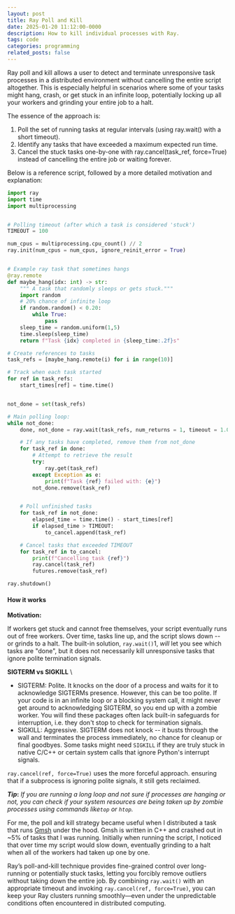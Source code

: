 ```yaml
---
layout: post
title: Ray Poll and Kill
date: 2025-01-20 11:12:00-0000
description: How to kill individual processes with Ray. 
tags: code
categories: programming
related_posts: false
---
```


Ray poll and kill allows a user to detect and terminate unresponsive task processes in a distributed environment without cancelling the entire script altogether. This is especially helpful in scenarios where some of your tasks might hang, crash, or get stuck in an infinite loop, potentially locking up all your workers and grinding your entire job to a halt.

The essence of the approach is:

1. Poll the set of running tasks at regular intervals (using ray.wait() with a short timeout).
2. Identify any tasks that have exceeded a maximum expected run time.
3. Cancel the stuck tasks one-by-one with ray.cancel(task_ref, force=True) instead of cancelling the entire job or waiting forever.

Below is a reference script, followed by a more detailed motivation and explanation:

```python
import ray
import time 
import multiprocessing


# Polling timeout (after which a task is considered 'stuck')
TIMEOUT = 100 

num_cpus = multiprocessing.cpu_count() // 2 
ray.init(num_cpus = num_cpus, ignore_reinit_error = True)


# Example ray task that sometimes hangs
@ray.remote
def maybe_hang(idx: int) -> str: 
    """ A task that randomly sleeps or gets stuck."""
    import random 
    # 20% chance of infinite loop
    if random.random() < 0.20: 
        while True:
            pass
    sleep_time = random.uniform(1,5)
    time.sleep(sleep_time)
    return f"Task {idx} completed in {sleep_time:.2f}s"

# Create references to tasks
task_refs = [maybe_hang.remote(i) for i in range(10)]

# Track when each task started
for ref in task_refs:
    start_times[ref] = time.time() 


not_done = set(task_refs)

# Main polling loop: 
while not_done:  
    done, not_done = ray.wait(task_refs, num_returns = 1, timeout = 1.0)

    # If any tasks have completed, remove them from not_done 
    for task_ref in done:
        # Attempt to retrieve the result
        try: 
            ray.get(task_ref)
        except Exception as e:
            print(f"Task {ref} failed with: {e}")
        not_done.remove(task_ref)


    # Poll unfinished tasks
    for task_ref in not_done:
        elapsed_time = time.time() - start_times[ref]
        if elapsed_time > TIMEOUT: 
            to_cancel.append(task_ref)

    # Cancel tasks that exceeded TIMEOUT 
    for task_ref in to_cancel:
        print(f"Cancelling task {ref}") 
        ray.cancel(task_ref)
        futures.remove(task_ref)

ray.shutdown()
```

#### How it works

**Motivation:**

If workers get stuck and cannot free themselves, your script eventually runs out of free workers. Over time, tasks line up, and the script slows down -- or grinds to a halt. The built-in solution, ``ray.wait()``1, _will_ let you see which tasks are "done", but it does not necessarily kill unresponsive tasks that ignore polite termination signals. 

**SIGTERM vs SIGKILL** \\
* SIGTERM: Polite. It knocks on the door of a process and waits for it to acknowledge SIGTERMs presence. However, this can be too polite. If your code is in an infinite loop or a blocking system call, it might never get around to acknowledging SIGTERM, so you end up with a zombie worker.  You will find these packages often lack built-in safeguards for interruption, i.e. they don't stop to check for termination signals. 
* SIGKILL: Aggressive. SIGTERM does not knock -- it busts through the wall and terminates the process immediately, no chance for cleanup or final goodbyes. Some tasks might need ``SIGKILL`` if they are truly stuck in native C/C++ or certain system calls that ignore Python's interrupt signals. 

```ray.cancel(ref, force=True)``` uses the more forceful approach. ensuring that if a subprocess is ignoring polite signals, it still gets reclaimed.


**_Tip_:** _If you are running a long loop and not sure if processes are hanging or not, you can check if your system resources are being taken up by zombie processes using commands like```top``` or ```htop```._

For me, the poll and kill strategy became useful when I distributed a task that runs [Gmsh](https://gmsh.info) under the hood. Gmsh is written in C++ and crashed out in ~5% of tasks that I was running. Initially when running the script, I noticed that over time my script would slow down, eventually grinding to a halt when all of the workers had taken up one by one.


Ray’s poll-and-kill technique provides fine-grained control over long-running or potentially stuck tasks, letting you forcibly remove outliers without taking down the entire job. By combining ```ray.wait()``` with an appropriate timeout and invoking ```ray.cancel(ref, force=True)```, you can keep your Ray clusters running smoothly—even under the unpredictable conditions often encountered in distributed computing.





